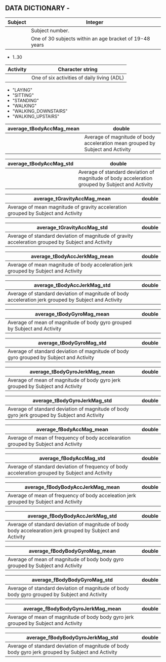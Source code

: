 DATA DICTIONARY -
-------------


Subject | Integer
--------|--------
        |Subject number.
        |One of 30 subjects within an age bracket of 19-48 years
* 1..30

Activity|Character string
--------|----------------
        |One of six activities of daily living (ADL)
* "LAYING" 
* "SITTING"
* "STANDING" 
* "WALKING" 
* "WALKING_DOWNSTAIRS" 
* "WALKING_UPSTAIRS"

average_tBodyAccMag_mean|double
------------------------|------
                        |Average of magnitude of body acceleration mean grouped by Subject and Activity

average_tBodyAccMag_std|double
-----------------------|------
                       |Average of standard deviation of magnitude of body acceleration grouped by Subject and Activity
                           
average_tGravityAccMag_mean|double
---------------------------|------
  |Average of mean magnitude of gravity acceleration grouped by Subject and Activity

average_tGravityAccMag_std|double
---------------------------|------
  |Average of standard deviation of magnitude of gravity acceleration grouped by Subject and Activity

average_tBodyAccJerkMag_mean|double
---------------------------|------
  |Average of mean magnitude of body acceleration jerk grouped by Subject and Activity

average_tBodyAccJerkMag_std|double
---------------------------|------
  |Average of standard deviation of magnitude of body acceleration jerk grouped by Subject and Activity

average_tBodyGyroMag_mean|double
---------------------------|------
  |Average of mean of magnitude of body gyro grouped by Subject and Activity

average_tBodyGyroMag_std|double
---------------------------|------
 |Average of standard deviation of magnitude of body gyro grouped by Subject and Activity

average_tBodyGyroJerkMag_mean|double
---------------------------|------
 |Average of mean of magnitude of body gyro jerk grouped by Subject and Activity

average_tBodyGyroJerkMag_std|double
---------------------------|------
 |Average of standard deviation of magnitude of body gyro jerk grouped by Subject and Activity

average_fBodyAccMag_mean|double
---------------------------|------
 |Average of mean of frequency of body accelearation grouped by Subject and Activity
 
average_fBodyAccMag_std|double
---------------------------|------
 |Average of standard deviation of frequency of body acceleration grouped by Subject and Activity
 
average_fBodyBodyAccJerkMag_mean|double
---------------------------|------
 |Average of mean of frequency of body acceleation jerk grouped by Subject and Activity

average_fBodyBodyAccJerkMag_std|double
---------------------------|------
 |Average of standard deviation of magnitude of body body accelearation jerk grouped by Subject and Activity
 
average_fBodyBodyGyroMag_mean|double
---------------------------|------
 |Average of mean of magnitude of body body gyro grouped by Subject and Activity

average_fBodyBodyGyroMag_std|double
---------------------------|------
 |Average of standard deviation of magnitude of body body gyro grouped by Subject and Activity

average_fBodyBodyGyroJerkMag_mean|double
---------------------------|------
 |Average of mean of magnitude of body body gyro jerk grouped by Subject and Activity

average_fBodyBodyGyroJerkMag_std|double
---------------------------|------
 |Average of standard deviation of magnitude of body body gyro jerk grouped by Subject and Activity
